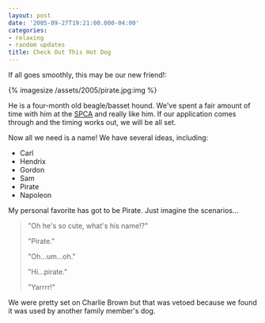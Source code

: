 ```yaml
---
layout: post
date: '2005-09-27T19:21:00.000-04:00'
categories:
- relaxing
- random updates
title: Check Out This Hot Dog
---
```


If all goes smoothly, this may be our new friend!:

{% imagesize /assets/2005/pirate.jpg:img %}

He is a four-month old beagle/basset hound. We've spent a fair amount of time with him at the [SPCA](http://www.spcawake.org) and really like him. If our application comes through and the timing works out, we will be all set.

Now all we need is a name! We have several ideas, including:

* Carl
* Hendrix
* Gordon
* Sam
* Pirate
* Napoleon

My personal favorite has got to be Pirate. Just imagine the scenarios...

> "Oh he's so cute, what's his name!?"
> 
> "Pirate."
> 
> "Oh...um...oh."
> 
> "Hi...pirate."
> 
> "Yarrrr!"

We were pretty set on Charlie Brown but that was vetoed because we found it was used by another family member's dog.